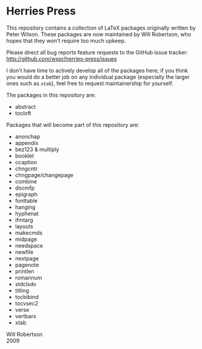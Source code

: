 # Herries Press

This repository contains a collection of LaTeX packages originally written by
Peter Wilson. These packages are now maintained by Will Robertson, who hopes
that they won't require too much upkeep.

Please direct all bug reports feature requests to the GitHub issue tracker:  
    <http://github.com/wspr/herries-press/issues>

I don't have time to actively develop all of the packages here; if you think
you would do a better job on any individual package (especially the larger
ones such as `xtab`), feel free to request maintainership for yourself.

The packages in this repository are:

 - abstract
 - tocloft

Packages that will become part of this repository are:

 - anonchap
 - appendix
 - bez123 & multiply
 - booklet
 - ccaption
 - chngcntr
 - chngpage/changepage
 - combine
 - docmfp
 - epigraph
 - fonttable
 - hanging
 - hyphenat
 - ifmtarg
 - layouts
 - makecmds
 - midpage
 - needspace
 - newfile
 - nextpage
 - pagenote
 - printlen
 - romannum
 - stdclsdv
 - titling
 - tocbibind
 - tocvsec2
 - verse
 - vertbars
 - xtab

Will Robertson  
2009
